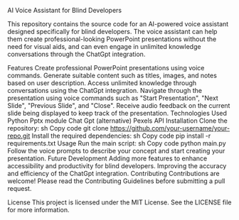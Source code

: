 AI Voice Assistant for Blind Developers


This repository contains the source code for an AI-powered voice assistant designed specifically for blind developers. The voice assistant can help them create professional-looking PowerPoint presentations without the need for visual aids, and can even engage in unlimited knowledge conversations through the ChatGpt integration.

Features
Create professional PowerPoint presentations using voice commands.
Generate suitable content such as titles, images, and notes based on user description.
Access unlimited knowledge through conversations using the ChatGpt integration.
Navigate through the presentation using voice commands such as "Start Presentation", "Next Slide", "Previous Slide", and "Close".
Receive audio feedback on the current slide being displayed to keep track of the presentation.
Technologies Used
Python
Pptx module
Chat Gpt (alternative)
Pexels API
Installation
Clone the repository:
sh
Copy code
git clone https://github.com/your-username/your-repo.git
Install the required dependencies:
sh
Copy code
pip install -r requirements.txt
Usage
Run the main script:
sh
Copy code
python main.py
Follow the voice prompts to describe your concept and start creating your presentation.
Future Development
Adding more features to enhance accessibility and productivity for blind developers.
Improving the accuracy and efficiency of the ChatGpt integration.
Contributing
Contributions are welcome! Please read the Contributing Guidelines before submitting a pull request.

License
This project is licensed under the MIT License. See the LICENSE file for more information.
